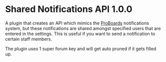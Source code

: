 Shared Notifications API 1.0.0
=============================

A plugin that creates an API which mimics the [ProBoards](https://www.proboards.com/) notifications system, but these notifications are shared amongst specified users that are entered in the settings.  This is useful if you want to send a notification to certain staff members.

The plugin uses 1 super forum key and will get auto pruned if it gets filled up.